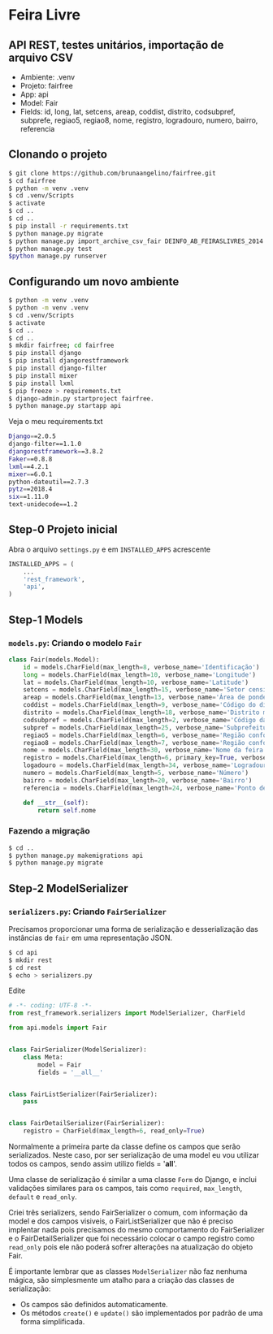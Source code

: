# Feira Livre
## API REST, testes unitários, importação de arquivo CSV

* Ambiente: .venv
* Projeto: fairfree
* App: api
* Model: Fair
* Fields: id, long, lat, setcens, areap, coddist, distrito, codsubpref, subprefe, regiao5, regiao8, nome, registro, logradouro, numero, bairro, referencia

## Clonando o projeto

```bash
$ git clone https://github.com/brunaangelino/fairfree.git
$ cd fairfree
$ python -m venv .venv
$ cd .venv/Scripts
$ activate
$ cd ..
$ cd ..
$ pip install -r requirements.txt
$ python manage.py migrate
$ python manage.py import_archive_csv_fair DEINFO_AB_FEIRASLIVRES_2014.csv
$ python manage.py test
$python manage.py runserver
```

## Configurando um novo ambiente

```bash
$ python -m venv .venv
$ python -m venv .venv
$ cd .venv/Scripts
$ activate
$ cd ..
$ cd ..
$ mkdir fairfree; cd fairfree
$ pip install django
$ pip install djangorestframework
$ pip install django-filter
$ pip install mixer
$ pip install lxml
$ pip freeze > requirements.txt
$ django-admin.py startproject fairfree.
$ python manage.py startapp api
```
Veja o meu requirements.txt

```bash
Django==2.0.5
django-filter==1.1.0
djangorestframework==3.8.2
Faker==0.8.8
lxml==4.2.1
mixer==6.0.1
python-dateutil==2.7.3
pytz==2018.4
six==1.11.0
text-unidecode==1.2
```

## Step-0 Projeto inicial

Abra o arquivo `settings.py` e em `INSTALLED_APPS` acrescente

```python
INSTALLED_APPS = (
	...
    'rest_framework',
    'api',
)
```

## Step-1 Models

### `models.py`: Criando o modelo `Fair`

```python
class Fair(models.Model):
    id = models.CharField(max_length=8, verbose_name='Identificação')
    long = models.CharField(max_length=10, verbose_name='Longitude')
    lat = models.CharField(max_length=10, verbose_name='Latitude')
    setcens = models.CharField(max_length=15, verbose_name='Setor censitário')
    areap = models.CharField(max_length=13, verbose_name='Área de ponderação')
    coddist = models.CharField(max_length=9, verbose_name='Código do distrito')
    distrito = models.CharField(max_length=18, verbose_name='Distrito municipal')
    codsubpref = models.CharField(max_length=2, verbose_name='Código da subprefeitura')
    subpref = models.CharField(max_length=25, verbose_name='Subprefeitura')
    regiao5 = models.CharField(max_length=6, verbose_name='Região conforme divisão do município em 5 áreas')
    regiao8 = models.CharField(max_length=7, verbose_name='Região conforme divisão do município em 8 áreas')
    nome = models.CharField(max_length=30, verbose_name='Nome da feira livre')
    registro = models.CharField(max_length=6, primary_key=True, verbose_name='Registro da feira livre')
    logadouro = models.CharField(max_length=34, verbose_name='Logradouro')
    numero = models.CharField(max_length=5, verbose_name='Número')
    bairro = models.CharField(max_length=20, verbose_name='Bairro')
    referencia = models.CharField(max_length=24, verbose_name='Ponto de referência')

    def __str__(self):
        return self.nome
```

### Fazendo a migração

```bash
$ cd ..
$ python manage.py makemigrations api
$ python manage.py migrate
```

## Step-2 ModelSerializer

### `serializers.py`: Criando `FairSerializer`

Precisamos proporcionar uma forma de serialização e desserialização das instâncias de `fair` em uma representação JSON.

```bash
$ cd api
$ mkdir rest
$ cd rest
$ echo > serializers.py
```

Edite

```python
# -*- coding: UTF-8 -*-
from rest_framework.serializers import ModelSerializer, CharField

from api.models import Fair


class FairSerializer(ModelSerializer):
    class Meta:
        model = Fair
        fields = '__all__'


class FairListSerializer(FairSerializer):
    pass


class FairDetailSerializer(FairSerializer):
    registro = CharField(max_length=6, read_only=True)
```

Normalmente a primeira parte da classe define os campos que serão serializados. Neste caso, por ser serialização de uma model eu vou utilizar todos os campos, sendo assim utilizo fields = '__all__'.

Uma classe de serialização é similar a uma classe `Form` do Django, e inclui validações similares para os campos, tais como `required`, `max_length`,  `default` e `read_only`.

Criei três serializers, sendo FairSerializer o comum, com informação da model e dos campos visiveis, o FairListSerializer que não é preciso implentar nada pois precisamos do mesmo comportamento do FairSerializer e o FairDetailSerializer que foi necessário colocar o campo registro como `read_only` pois ele não poderá sofrer alterações na atualização do objeto Fair.

É importante lembrar que as classes `ModelSerializer` não faz nenhuma mágica, são simplesmente um atalho para a criação das classes de serialização:
* Os campos são definidos automaticamente.
* Os métodos `create()` e `update()` são implementados por padrão de uma forma simplificada.
